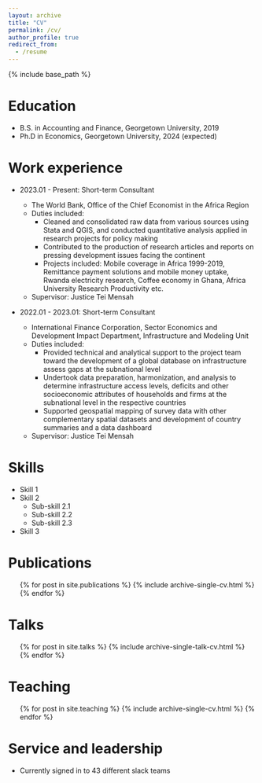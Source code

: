 ```yaml
---
layout: archive
title: "CV"
permalink: /cv/
author_profile: true
redirect_from:
  - /resume
---
```


{% include base_path %}

Education
======
* B.S. in Accounting and Finance, Georgetown University, 2019
* Ph.D in Economics, Georgetown University, 2024 (expected)

Work experience
======
* 2023.01 - Present: Short-term Consultant
  * The World Bank, Office of the Chief Economist in the Africa Region
  * Duties included:
    * Cleaned and consolidated raw data from various sources using Stata and QGIS, and conducted quantitative analysis applied in research projects for policy making
    * Contributed to the production of research articles and reports on pressing development issues facing the continent
    * Projects included: Mobile coverage in Africa 1999-2019, Remittance payment solutions and mobile money uptake, Rwanda electricity research, Coffee economy in Ghana, Africa University Research Productivity etc.
  * Supervisor: Justice Tei Mensah

* 2022.01 - 2023.01: Short-term Consultant
  * International Finance Corporation, Sector Economics and Development Impact Department, Infrastructure and Modeling Unit
  * Duties included:
    * Provided technical and analytical support to the project team toward the development of a global database on infrastructure assess gaps at the subnational level
    * Undertook data preparation, harmonization, and analysis to determine infrastructure access levels, deficits and other socioeconomic attributes of households and firms at the subnational level in the respective countries
    * Supported geospatial mapping of survey data with other complementary spatial datasets and development of country summaries and a data dashboard
  * Supervisor: Justice Tei Mensah
  
Skills
======
* Skill 1
* Skill 2
  * Sub-skill 2.1
  * Sub-skill 2.2
  * Sub-skill 2.3
* Skill 3

Publications
======
  <ul>{% for post in site.publications %}
    {% include archive-single-cv.html %}
  {% endfor %}</ul>
  
Talks
======
  <ul>{% for post in site.talks %}
    {% include archive-single-talk-cv.html %}
  {% endfor %}</ul>
  
Teaching
======
  <ul>{% for post in site.teaching %}
    {% include archive-single-cv.html %}
  {% endfor %}</ul>
  
Service and leadership
======
* Currently signed in to 43 different slack teams
